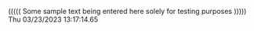 ((((( Some sample text being entered here solely for testing purposes ))))) Thu 03/23/2023 13:17:14.65
